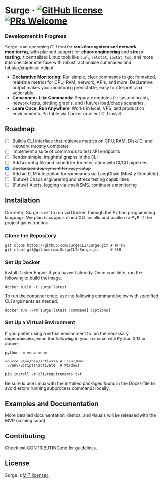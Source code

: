 # Surge · [![GitHub license](https://img.shields.io/badge/license-MIT-blue.svg)](./LICENSE) [![PRs Welcome](https://img.shields.io/badge/PRs-welcome-brightgreen.svg)](./CONTRIBUTING.md)

### Development in Progress
Surge is an upcoming CLI tool for **real‑time system and network monitoring**, with planned support for **chaos engineering** and **stress testing**. It centralizes Linux tools like `curl`, `netstat`, `iostat`, `top`, and more into one clear interface with robust, actionable summaries and tabular/graphical output.

- **Declarative Monitoring:** Run simple, clear commands to get formatted, real‑time metrics for CPU, RAM, network, APIs, and more. Declarative output makes your monitoring predictable, easy to interpret, and actionable.
- **Component‑Like Commands:** Separate modules for system health, network tests, plotting graphs, and (future) load/chaos scenarios.
- **Learn Once, Run Anywhere:** Works in local, VPS, and production environments. Portable via Docker or direct CLI install.

## Roadmap
- [ ] Build a CLI interface that retrieves metrics on CPU, RAM, Disk/IO, and Network (Mostly Complete)
- [ ] Implement a suite of commands to test API endpoints
- [ ] Render simple, insightful graphs in the CLI
- [ ] Add a config file and scheduler for integration with CI/CD pipelines
- [x] ~~Dockerized deployment for easy setup~~
- [ ] Add an LLM integration for summaries via LangChain (Mostly Complete)
- [ ] (Future) Chaos engineering and stress testing capabilities
- [ ] (Future) Alerts, logging via email/SMS, continuous monitoring

## Installation
Currently, Surge is set to run via Docker, through the Python programming language. We plan to support direct CLI installs and publish to PyPI if the project gains traction.

### Clone the Repository

```
git clone https://github.com/SurgeCLI/Surge.git # HTTPS
git clone git@github.com:SurgeCLI/Surge.git     # SSH
```

### Set Up Docker
Install Docker Engine if you haven't already.
Once complete, run the following to build the image.

```
docker build -t surge:latest .
```

To run the container once, use the following command below with specified CLI arguments as needed.

```
docker run --rm surge:latest [command] [options]
```

### Set Up a Virtual Environment
If you prefer using a virtual environment to run the necessary dependencies, enter the following in your terminal with Python 3.12 or above:

```
python -m venv venv

source venv/bin/activate # Linux/Mac
.\venv\Scripts\activate  # Windows

pip install -r cli/requirements.txt
```

Be sure to use Linux with the installed packages found in the Dockerfile to avoid errors running subprocess commands locally.

## Examples and Documentation
More detailed documentation, demos, and visuals will be released with the MVP (coming soon).

## Contributing
Check out [CONTRIBUTING.md](./CONTRIBUTING.md) for guidelines.

## License
Surge is [MIT licensed](./LICENSE).